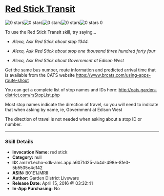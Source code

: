 # [Red Stick Transit](http://alexa.amazon.com/#skills/amzn1.echo-sdk-ams.app.a6071d25-ab4d-498e-8fe0-5b5505e4c142)
![0 stars](../../images/ic_star_border_black_18dp_1x.png)![0 stars](../../images/ic_star_border_black_18dp_1x.png)![0 stars](../../images/ic_star_border_black_18dp_1x.png)![0 stars](../../images/ic_star_border_black_18dp_1x.png)![0 stars](../../images/ic_star_border_black_18dp_1x.png) 0

To use the Red Stick Transit skill, try saying...

* *Alexa, Ask Red Stick about stop 1344.*

* *Alexa, Ask Red Stick about stop one thousand three hundred forty four*

* *Alexa, Ask Red Stick about Government at Edison West*

Get the same bus number, route information and predicted arrival time that is available from the CATS website https://www.brcats.com/using-apps-route-shout

You can get a complete list of stop names and IDs here: http://cats.garden-district.com/rsStopList.php

Most stop names indicate the direction of travel, so you will need to indicate that when asking by name, ie, Government at Edison West 

The direction of travel is not needed when asking about a stop ID or number.

***

### Skill Details

* **Invocation Name:** red stick
* **Category:** null
* **ID:** amzn1.echo-sdk-ams.app.a6071d25-ab4d-498e-8fe0-5b5505e4c142
* **ASIN:** B01E1JMRII
* **Author:** Garden District Liveware
* **Release Date:** April 15, 2016 @ 03:32:41
* **In-App Purchasing:** No
